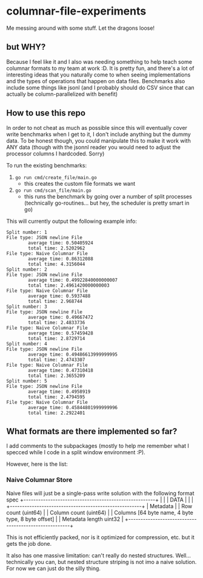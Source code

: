 # columnar-file-experiments
Me messing around with some stuff. Let the dragons loose!

## but WHY?

Because I feel like it and I also was needing something to help teach some columnar formats to my team at work :D. It is pretty fun, and there's a lot of interesting ideas
that you naturally come to when seeing implementations and the types of operations that
happen on data files. Benchmarks also include some things like jsonl (and I probably should do CSV since that can actually be column-parallelized with benefit)

## How to use this repo

In order to not cheat as much as possible since this will eventually cover write benchmarks
when I get to it, I don't include anything but the dummy data. To be honest though, you
could manipulate this to make it work with ANY data (though with the jsonnl reader you would need to adjust the processor columns I hardcoded. Sorry)

To run the existing benchmarks:
1. `go run cmd/create_file/main.go`
    * this creates the custom file formats we want
2. `go run cmd/scan_file/main.go`
    * this runs the benchmark by going over a number of split processes (technically go-routines... but hey, the scheduler is pretty smart in go)

This will currently output the following example info:

```
Split number: 1
File type: JSON newline File
        average time: 0.50405924
        total time: 2.5202962
File type: Naive Columnar File
        average time: 0.86312088
        total time: 4.3156044
Split number: 2
File type: JSON newline File
        average time: 0.49922840000000007
        total time: 2.4961420000000003
File type: Naive Columnar File
        average time: 0.5937488
        total time: 2.968744
Split number: 3
File type: JSON newline File
        average time: 0.49667472
        total time: 2.4833736
File type: Naive Columnar File
        average time: 0.57459428
        total time: 2.8729714
Split number: 4
File type: JSON newline File
        average time: 0.49486613999999995
        total time: 2.4743307
File type: Naive Columnar File
        average time: 0.47310418
        total time: 2.3655209
Split number: 5
File type: JSON newline File
        average time: 0.4958919
        total time: 2.4794595
File type: Naive Columnar File
        average time: 0.45844801999999996
        total time: 2.2922401
```

## What formats are there implemented so far?

I add comments to the subpackages (mostly to help me remember what
 I specced while I code in a split window environment :P).

However, here is the list:

### Naive Columnar Store
Naive files will just be a single-pass write solution with the following format
spec
+------------------------------------------------------+
|                                                      |
|                         DATA                         |
|                                                      |
+------------------------------------------------------+
|                       Metadata                       |
| Row count (uint64)                                   |
| Column count (uint64)                                |
| Columns [64 byte name, 4 byte type, 8 byte offset]   |
| Metadata length uint32                               |
+------------------------------------------------------+

This is not efficiently packed, nor is it optimized for compression,
etc. but it gets the job done.

It also has one massive limitation: can't really do nested structures.
Well... technically you can, but nested structure striping is not imo a naive solution.
For now we can just do the silly thing.
